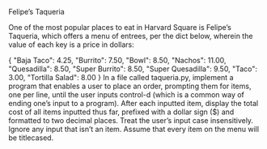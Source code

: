 Felipe’s Taqueria

One of the most popular places to eat in Harvard Square is Felipe’s Taqueria, which offers a menu of entrees, per the dict below, wherein the value of each key is a price in dollars:

{
    "Baja Taco": 4.25,
    "Burrito": 7.50,
    "Bowl": 8.50,
    "Nachos": 11.00,
    "Quesadilla": 8.50,
    "Super Burrito": 8.50,
    "Super Quesadilla": 9.50,
    "Taco": 3.00,
    "Tortilla Salad": 8.00
}
In a file called taqueria.py, implement a program that enables a user to place an order, prompting them for items, one per line, until the user inputs control-d (which is a common way of ending one’s input to a program). After each inputted item, display the total cost of all items inputted thus far, prefixed with a dollar sign ($) and formatted to two decimal places. Treat the user’s input case insensitively. Ignore any input that isn’t an item. Assume that every item on the menu will be titlecased.
